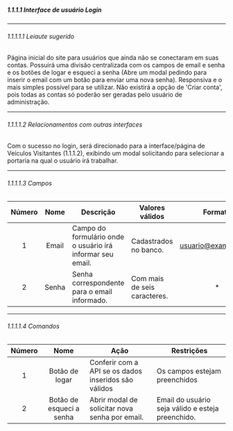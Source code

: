 ##### 1.1.1.1 Interface de usuário Login

---

###### 1.1.1.1.1 Leiaute sugerido
Página inicial do site para usuários que ainda não se conectaram em suas contas. Possuirá uma divisão centralizada com os campos de email e senha e os botões de logar e esqueci a senha (Abre um modal pedindo para inserir o email com um botão para enviar uma nova senha). Responsiva e o mais simples possível para se utilizar. Não existirá a opção de 'Criar conta', pois todas as contas só poderão ser geradas pelo usuário de administração.

---

###### 1.1.1.1.2 Relacionamentos com outras interfaces
Com o sucesso no login, será direcionado para a interface/página de Veículos Visitantes (1.1.1.2), exibindo um modal solicitando para selecionar a portaria na qual o usuário irá trabalhar.

---

###### 1.1.1.1.3 Campos
| Número | Nome | Descrição | Valores válidos | Formato | Tipo | Restrições |
| :----: | :--: | --------- | --------------- | :-----: | :--: | ---------- |
|   1    |   Email    |     Campo do formulário onde o usuário irá informar seu email.      |        Cadastrados no banco.         |    usuario@example.com     |   email   |     Deve estar dentro de um formulário.       |
|   2    |   Senha    |     Senha correspondente para o email informado.      |        Com mais de seis caracteres.         |     *    |   password   |      Deve estar dentro de um formulário.      |

---

###### 1.1.1.1.4 Comandos
| Número | Nome | Ação | Restrições |
| :----: | :--: | ---- | ---------- |
|    1    |   Botão de logar   |   Conferir com a API se os dados inseridos são válidos   |      Os campos estejam preenchidos      |
|    2    |   Botão de esqueci a senha   |   Abrir modal de solicitar nova senha por email.   |      Email do usuário seja válido e esteja preenchido.      |
